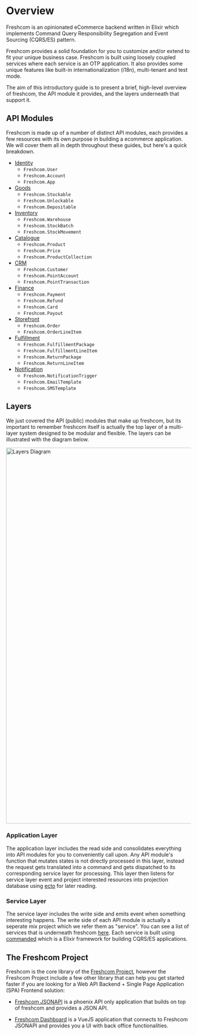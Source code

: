 # Overview

Freshcom is an opinionated eCommerce backend written in Elixir which implements
Command Query Responsibility Segregation and Event Sourcing (CQRS/ES) pattern.

Freshcom provides a solid foundation for you to customize and/or extend to fit your
unique business case. Freshcom is built using loosely coupled services where each
service is an OTP application. It also provides some unique features like built-in
internationalization (i18n), multi-tenant and test mode.

The aim of this introductory guide is to present a brief, high-level overview of freshcom,
the API module it provides, and the layers underneath that support it.

## API Modules

Freshcom is made up of a number of distinct API modules, each provides a few resources
with its own purpose in building a ecommerce application. We will cover them all
in depth throughout these guides, but here's a quick breakdown.

- [Identity](Freshcom.Identity.html)
  - `Freshcom.User`
  - `Freshcom.Account`
  - `Freshcom.App`
- [Goods](Freshcom.Goods.html)
  - `Freshcom.Stockable`
  - `Freshcom.Unlockable`
  - `Freshcom.Depositable`
- [Inventory](Freshcom.Inventory.html)
  - `Freshcom.Warehouse`
  - `Freshcom.StockBatch`
  - `Freshcom.StockMovement`
- [Catalogue](Freshcom.Catalogue.html)
  - `Freshcom.Product`
  - `Freshcom.Price`
  - `Freshcom.ProductCollection`
- [CRM](Freshcom.CRM.html)
  - `Freshcom.Customer`
  - `Freshcom.PointAccount`
  - `Freshcom.PointTransaction`
- [Finance](Freshcom.Finance.html)
  - `Freshcom.Payment`
  - `Freshcom.Refund`
  - `Freshcom.Card`
  - `Freshcom.Payout`
- [Storefront](Freshcom.Storefront.html)
  - `Freshcom.Order`
  - `Freshcom.OrderLineItem`
- [Fulfillment](Freshcom.Fulfillment.html)
  - `Freshcom.FulfillmentPackage`
  - `Freshcom.FulfillmentLineItem`
  - `Freshcom.ReturnPackage`
  - `Freshcom.ReturnLineItem`
- [Notification](Freshcom.Notification.html)
  - `Freshcom.NotificationTrigger`
  - `Freshcom.EmailTemplate`
  - `Freshcom.SMSTemplate`

## Layers

We just covered the API (public) modules that make up freshcom, but its important to
remember freshcom itself is actually the top layer of a multi-layer system designed
to be modular and flexible. The layers can be illustrated with the diagram below.

<img alt="Layers Diagram" src="images/introduction/layers.png" width="1022px">

### Application Layer

The application layer includes the read side and consolidates everything into API
modules for you to conveniently call upon. Any API module's function that mutates
states is not directly processed in this layer, instead the request gets translated
into a command and gets dispatched to its corresponding service layer for processing.
This layer then listens for service layer event and project interested resources into
projection database using [ecto](https://github.com/elixir-ecto/ecto) for later reading.

### Service Layer

The service layer includes the write side and emits event when something interesting
happens. The write side of each API module is actually a seperate mix project which
we refer them as "service". You can see a list of services that
is underneath freshcom [here](https://github.com/freshcom/freshcom/tree/master/services).
Each service is built using [commanded](https://github.com/commanded/commanded)
which is a Elixir framework for building CQRS/ES applications.

## The Freshcom Project

Freshcom is the core library of the [Freshcom Project](https://github.com/freshcom),
however the Freshcom Project include a few other library that can help you get
started faster if you are looking for a Web API Backend + Single Page Application (SPA)
Frontend solution:

- [Freshcom JSONAPI](https://github.com/freshcom/freshcom_web) is a phoenix API only application
that builds on top of freshcom and provides a JSON API.

- [Freshcom Dashboard](https://github.com/freshcom/freshcom_dashboard) is a VueJS application
that connects to Freshcom JSONAPI and provides you a UI with back office functionalities.